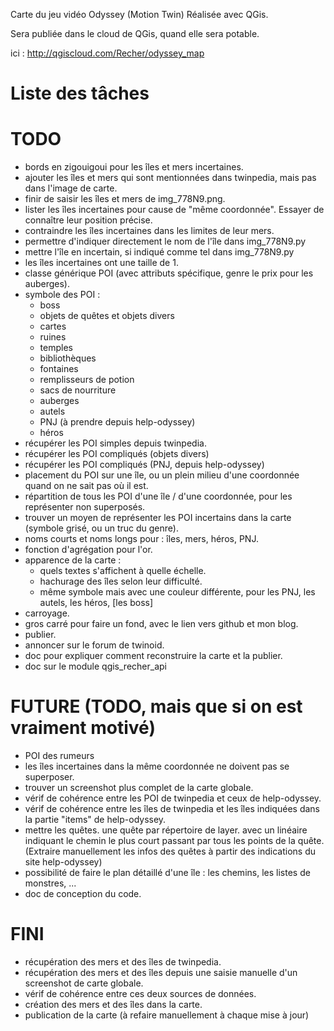 Carte du jeu vidéo Odyssey (Motion Twin)
Réalisée avec QGis.

Sera publiée dans le cloud de QGis, quand elle sera potable.

ici : http://qgiscloud.com/Recher/odyssey_map

# Liste des tâches #

# TODO #

 - bords en zigouigoui pour les îles et mers incertaines.
 - ajouter les îles et mers qui sont mentionnées dans twinpedia, mais pas dans l'image de carte.
 - finir de saisir les îles et mers de img_778N9.png.
 - lister les îles incertaines pour cause de "même coordonnée". Essayer de connaître leur position précise.
 - contraindre les îles incertaines dans les limites de leur mers.
 - permettre d'indiquer directement le nom de l'île dans img_778N9.py
 - mettre l'île en incertain, si indiqué comme tel dans img_778N9.py
 - les îles incertaines ont une taille de 1.
 - classe générique POI (avec attributs spécifique, genre le prix pour les auberges).
 - symbole des POI :
    * boss
    * objets de quêtes et objets divers
    * cartes
    * ruines
    * temples
    * bibliothèques
    * fontaines
    * remplisseurs de potion
    * sacs de nourriture
    * auberges
    * autels
    * PNJ (à prendre depuis help-odyssey)
    * héros
 - récupérer les POI simples depuis twinpedia.
 - récupérer les POI compliqués (objets divers)
 - récupérer les POI compliqués (PNJ, depuis help-odyssey)
 - placement du POI sur une île, ou un plein milieu d'une coordonnée quand on ne sait pas où il est.
 - répartition de tous les POI d'une île / d'une coordonnée, pour les représenter non superposés.
 - trouver un moyen de représenter les POI incertains dans la carte (symbole grisé, ou un truc du genre).
 - noms courts et noms longs pour : îles, mers, héros, PNJ.
 - fonction d'agrégation pour l'or.
 - apparence de la carte :
    * quels textes s'affichent à quelle échelle.
    * hachurage des îles selon leur difficulté.
    * même symbole mais avec une couleur différente, pour les PNJ, les autels, les héros, [les boss]
 - carroyage.
 - gros carré pour faire un fond, avec le lien vers github et mon blog.
 - publier.
 - annoncer sur le forum de twinoid.
 - doc pour expliquer comment reconstruire la carte et la publier.
 - doc sur le module qgis_recher_api

# FUTURE (TODO, mais que si on est vraiment motivé) #

 - POI des rumeurs
 - les îles incertaines dans la même coordonnée ne doivent pas se superposer.
 - trouver un screenshot plus complet de la carte globale.
 - vérif de cohérence entre les POI de twinpedia et ceux de help-odyssey.
 - vérif de cohérence entre les îles de twinpedia et les îles indiquées dans la partie "items" de help-odyssey.
 - mettre les quêtes. une quête par répertoire de layer. avec un linéaire indiquant le chemin le plus court passant par tous les points de la quête. (Extraire manuellement les infos des quêtes à partir des indications du site help-odyssey)
 - possibilité de faire le plan détaillé d'une île : les chemins, les listes de monstres, ...
 - doc de conception du code.

# FINI #

 - récupération des mers et des îles de twinpedia.
 - récupération des mers et des îles depuis une saisie manuelle d'un screenshot de carte globale.
 - vérif de cohérence entre ces deux sources de données.
 - création des mers et des îles dans la carte.
 - publication de la carte (à refaire manuellement à chaque mise à jour)


